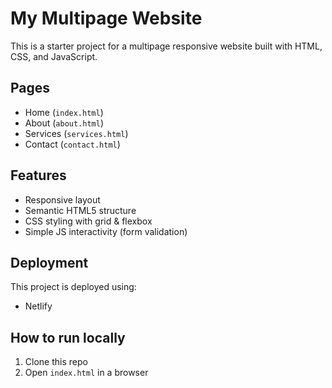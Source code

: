 # My Multipage Website

This is a starter project for a multipage responsive website built with HTML, CSS, and JavaScript.

## Pages
- Home (`index.html`)
- About (`about.html`)
- Services (`services.html`)
- Contact (`contact.html`)

## Features
- Responsive layout
- Semantic HTML5 structure
- CSS styling with grid & flexbox
- Simple JS interactivity (form validation)

## Deployment
This project is deployed using:

- Netlify

## How to run locally
1. Clone this repo
2. Open `index.html` in a browser

